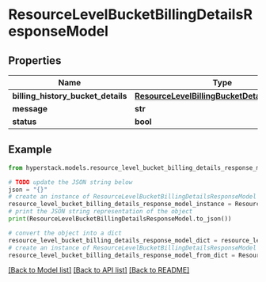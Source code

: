 # ResourceLevelBucketBillingDetailsResponseModel


## Properties

Name | Type | Description | Notes
------------ | ------------- | ------------- | -------------
**billing_history_bucket_details** | [**ResourceLevelBillingBucketDetailsResources**](ResourceLevelBillingBucketDetailsResources.md) |  | [optional] 
**message** | **str** |  | [optional] 
**status** | **bool** |  | [optional] 

## Example

```python
from hyperstack.models.resource_level_bucket_billing_details_response_model import ResourceLevelBucketBillingDetailsResponseModel

# TODO update the JSON string below
json = "{}"
# create an instance of ResourceLevelBucketBillingDetailsResponseModel from a JSON string
resource_level_bucket_billing_details_response_model_instance = ResourceLevelBucketBillingDetailsResponseModel.from_json(json)
# print the JSON string representation of the object
print(ResourceLevelBucketBillingDetailsResponseModel.to_json())

# convert the object into a dict
resource_level_bucket_billing_details_response_model_dict = resource_level_bucket_billing_details_response_model_instance.to_dict()
# create an instance of ResourceLevelBucketBillingDetailsResponseModel from a dict
resource_level_bucket_billing_details_response_model_from_dict = ResourceLevelBucketBillingDetailsResponseModel.from_dict(resource_level_bucket_billing_details_response_model_dict)
```
[[Back to Model list]](../README.md#documentation-for-models) [[Back to API list]](../README.md#documentation-for-api-endpoints) [[Back to README]](../README.md)


